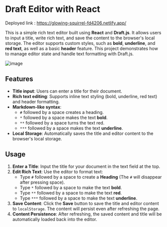 # Draft Editor with React
Deployed link : https://glowing-squirrel-fd4206.netlify.app/

This is a simple rich text editor built using **React** and **Draft.js**. It allows users to input a title, write rich text, and save the content to the browser's local storage. The editor supports custom styles, such as **bold**, **underline**, and **red text**, as well as a basic **header** feature. This project demonstrates how to manage editor state and handle text formatting with Draft.js.

![image](https://github.com/user-attachments/assets/959215b4-425b-4f3e-8378-04fd3d4eb949)

## Features

- **Title input**: Users can enter a title for their document.
- **Rich text editing**: Supports inline text styling (bold, underline, red text) and header formatting.
- **Markdown-like syntax**:
  - `#` followed by a space creates a heading.
  - `*` followed by a space makes the text **bold**.
  - `**` followed by a space turns the text red.
  - `***` followed by a space makes the text **underline**.
- **Local Storage**: Automatically saves the title and editor content to the browser's local storage.
## Usage

1. **Enter a Title**: Input the title for your document in the text field at the top.
2. **Edit Rich Text**: Use the editor to format text:
   - Type `#` followed by a space to create a **Heading** (The `#` will disappear after pressing space).
   - Type `*` followed by a space to make the text **bold**.
   - Type `**` followed by a space to make the text **red**.
   - Type `***` followed by a space to make the text **underline**.
3. **Save Content**: Click the **Save** button to save the title and editor content to `localStorage`. The content will persist even after refreshing the page.
4. **Content Persistence**: After refreshing, the saved content and title will be automatically loaded back into the editor.
